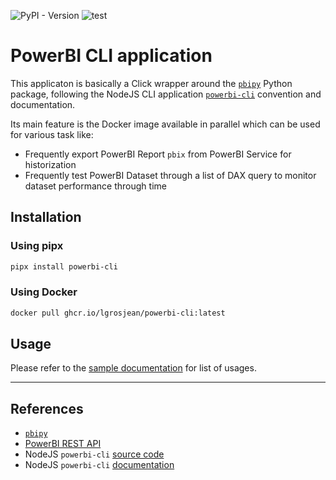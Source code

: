 ![PyPI - Version](https://img.shields.io/pypi/v/powerbi-cli?logo=pypi&color=blue&link=https%3A%2F%2Fpypi.org%2Fproject%2Fpowerbi-cli%2F)
![test](https://ghcr-badge.egpl.dev/lgrosjean/powerbi-cli/latest_tag?color=%2344cc11&ignore=latest&label=docker&trim=-)

# PowerBI CLI application


This applicaton is basically a Click wrapper around the [`pbipy`](https://github.com/andrewvillazon/pbipy) Python package, following the NodeJS CLI application [`powerbi-cli`](https://github.com/powerbi-cli/powerbi-cli) convention and documentation.

Its main feature is the Docker image available in parallel which can be used for various task like:
- Frequently export PowerBI Report `pbix` from PowerBI Service for historization
- Frequently test PowerBI Dataset through a list of DAX query to monitor dataset performance through time

## Installation

### Using pipx

```bash
pipx install powerbi-cli
```

### Using Docker

```bash
docker pull ghcr.io/lgrosjean/powerbi-cli:latest
```

## Usage

Please refer to the [sample documentation](./docs/samples/) for list of usages.


---

## References


- [`pbipy`](https://github.com/andrewvillazon/pbipy)
- [PowerBI REST API](https://learn.microsoft.com/en-us/rest/api/power-bi/)
- NodeJS `powerbi-cli` [source code](https://powerbi-cli.github.io/index.html)
- NodeJS `powerbi-cli` [documentation](https://github.com/powerbi-cli/powerbi-cli)